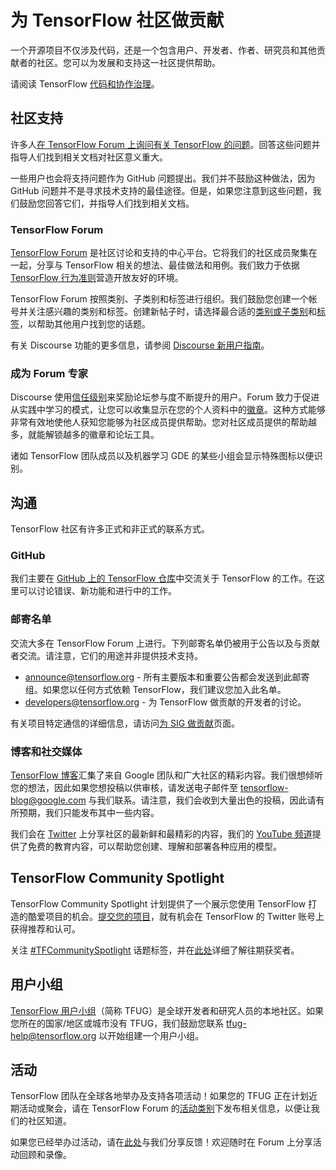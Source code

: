# 为 TensorFlow 社区做贡献

一个开源项目不仅涉及代码，还是一个包含用户、开发者、作者、研究员和其他贡献者的社区。您可以为发展和支持这一社区提供帮助。

请阅读 TensorFlow [代码和协作治理](https://github.com/tensorflow/community/blob/master/governance/code-and-collaboration.md)。

## 社区支持

许多人[在 TensorFlow Forum 上询问有关 TensorFlow 的问题](https://discuss.tensorflow.org/)。回答这些问题并指导人们找到相关文档对社区意义重大。

一些用户也会将支持问题作为 GitHub 问题提出。我们并不鼓励这种做法，因为 GitHub 问题并不是寻求技术支持的最佳途径。但是，如果您注意到这些问题，我们鼓励您回答它们，并指导人们找到相关文档。

### TensorFlow Forum

[TensorFlow Forum](https://discuss.tensorflow.org/) 是社区讨论和支持的中心平台。它将我们的社区成员聚集在一起，分享与 TensorFlow 相关的想法、最佳做法和用例。我们致力于依据 [TensorFlow 行为准则](https://discuss.tensorflow.org/faq)营造开放友好的环境。

TensorFlow Forum 按照类别、子类别和标签进行组织。我们鼓励您创建一个帐号并关注感兴趣的类别和标签。创建新帖子时，请选择最合适的[类别或子类别](https://discuss.tensorflow.org/categories)和[标签](https://discuss.tensorflow.org/tags)，以帮助其他用户找到您的话题。

有关 Discourse 功能的更多信息，请参阅 [Discourse 新用户指南](https://meta.discourse.org/t/discourse-new-user-guide/96331)。

### 成为 Forum 专家

Discourse 使用[信任级别](https://blog.discourse.org/2018/06/understanding-discourse-trust-levels/)来奖励论坛参与度不断提升的用户。Forum 致力于促进从实践中学习的模式，让您可以收集显示在您的个人资料中的[徽章](https://discuss.tensorflow.org/badges)。这种方式能够非常有效地使他人获知您能够为社区成员提供帮助。您对社区成员提供的帮助越多，就能解锁越多的徽章和论坛工具。

诸如 TensorFlow 团队成员以及机器学习 GDE 的某些小组会显示特殊图标以便识别。

## 沟通

TensorFlow 社区有许多正式和非正式的联系方式。

### GitHub

我们主要在 [GitHub 上的 TensorFlow 仓库](https://github.com/tensorflow)中交流关于 TensorFlow 的工作。在这里可以讨论错误、新功能和进行中的工作。

### 邮寄名单

交流大多在 TensorFlow Forum 上进行。下列邮寄名单仍被用于公告以及与贡献者交流。请注意，它们的用途并非提供技术支持。

- [announce@tensorflow.org](mailto:announce@tensorflow.org) - 所有主要版本和重要公告都会发送到此邮寄组。如果您以任何方式依赖 TensorFlow，我们建议您加入此名单。
- [developers@tensorflow.org](mailto:developers@tensorflow.org) - 为 TensorFlow 做贡献的开发者的讨论。

有关项目特定通信的详细信息，请访问[为 SIG 做贡献](https://tensorflow.org/community/contribute/sigs)页面。

### 博客和社交媒体

[TensorFlow 博客](http://blog.tensorflow.org/)汇集了来自 Google 团队和广大社区的精彩内容。我们很想倾听您的想法，因此如果您想投稿以供审核，请发送电子邮件至 tensorflow-blog@google.com 与我们联系。请注意，我们会收到大量出色的投稿，因此请有所预期，我们只能发布其中一些内容。

我们会在 [Twitter](https://twitter.com/tensorflow) 上分享社区的最新鲜和最精彩的内容，我们的 [YouTube 频道](https://www.youtube.com/tensorflow)提供了免费的教育内容，可以帮助您创建、理解和部署各种应用的模型。

## TensorFlow Community Spotlight

TensorFlow Community Spotlight 计划提供了一个展示您使用 TensorFlow 打造的酷爱项目的机会。[提交您的项目](https://services.google.com/fb/forms/tensorflowprojectrecognitionform/)，就有机会在 TensorFlow 的 Twitter 账号上获得推荐和认可。

关注 [#TFCommunitySpotlight](https://twitter.com/hashtag/TFCommunitySpotlight?src=hashtag_click) 话题标签，并在[此处](https://blog.tensorflow.org/2020/11/tensorflow-community-spotlight-program-update.html)详细了解往期获奖者。

## 用户小组

[TensorFlow 用户小组](https://www.tensorflow.org/community/groups)（简称 TFUG）是全球开发者和研究人员的本地社区。如果您所在的国家/地区或城市没有 TFUG，我们鼓励您联系 [tfug-help@tensorflow.org](mailto:tfug-help@tensorflow.org) 以开始组建一个用户小组。

## 活动

TensorFlow 团队在全球各地举办及支持各项活动！如果您的 TFUG 正在计划近期活动或聚会，请在 TensorFlow Forum 的[活动类别](https://discuss.tensorflow.org/c/events/27)下发布相关信息，以便让我们的社区知道。

如果您已经举办过活动，请在[此处](https://docs.google.com/forms/d/e/1FAIpQLSdvb8c2ZFXxS05aX6dpUVZlfYA0WsFFq-sUAzjiohVKAQ1RLw/viewform)与我们分享反馈！欢迎随时在 Forum 上分享活动回顾和录像。
